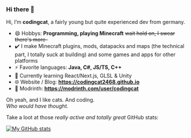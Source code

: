 ### Hi there 👋

Hi, I’m **codingcat**, a fairly young but quite experienced dev from germany.

- 😄 Hobbys: **Programming, playing Minecraft** ~~wait hold on, I swear there's more-~~
- ✔️ I make Minecraft plugins, mods, datapacks and maps (the technical part, I totally suck at building) and some games and apps for other platforms
- ⚡ Favorite languages: **Java, C#, JS/TS, C++**
- 🌱 Currently learning React/Next.js, GLSL & Unity
- 🌐 Website / Blog: **https://codingcat2468.github.io**
- 🔧 Modrinth: **https://modrinth.com/user/codingcat**


Oh yeah, and I like cats. And coding.\
*Who would have thought.*

Take a loot at those *really active and totally great* GitHub stats:

[![My GitHub stats](https://github-readme-stats.vercel.app/api?username=codingcat2468&show_icons=true&theme=ambient_gradient)](https://github.com/anuraghazra/github-readme-stats)
